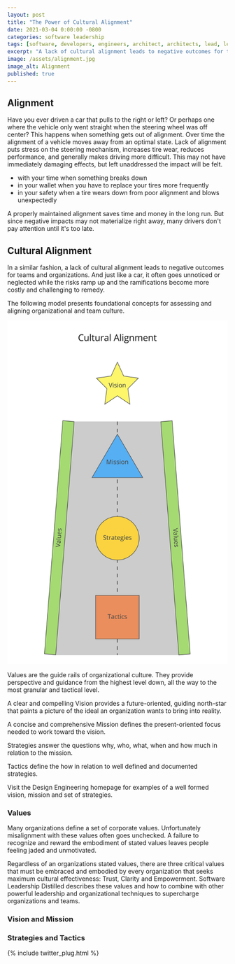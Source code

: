 ```yaml
---
layout: post
title: "The Power of Cultural Alignment"
date: 2021-03-04 0:00:00 -0800
categories: software leadership
tags: [software, developers, engineers, architect, architects, lead, leader, align, alignment, culture, cultural]
excerpt: "A lack of cultural alignment leads to negative outcomes for teams and organizations. It often goes unnoticed or neglected while risks ramp up and the ramifications become more costly and challenging to remedy."
image: /assets/alignment.jpg
image_alt: Alignment
published: true
---
```


## Alignment

Have you ever driven a car that pulls to the right or left? Or perhaps one where the vehicle only went straight when the steering wheel was off center? This happens when something gets out of alignment.
Over time the alignment of a vehicle moves away from an optimal state.  Lack of alignment puts stress on the steering mechanism, increases tire wear, reduces performance, and generally makes driving more difficult. This may not have immediately damaging effects, but left unaddressed the impact will be felt.

- with your time when something breaks down
- in your wallet when you have to replace your tires more frequently
- in your safety when a tire wears down from poor alignment and blows unexpectedly

A properly maintained alignment saves time and money in the long run. But since negative impacts may not materialize right away, many drivers don't pay attention until it's too late.

## Cultural Alignment

In a similar fashion, a lack of cultural alignment leads to negative outcomes for teams and organizations. And just like a car, it often goes unnoticed or neglected while the risks ramp up and the ramifications become more costly and challenging to remedy.

The following model presents foundational concepts for assessing and aligning organizational and team culture.

![Vision, Mission, Strategies, Tactics, Values](/assets/cultural-alignment-with-title.jpg)

Values are the guide rails of organizational culture. They provide perspective and guidance from the highest level down, all the way to the most granular and tactical level.

A clear and compelling Vision provides a future-oriented, guiding north-star that paints a picture of the ideal an organization wants to bring into reality.

A concise and comprehensive Mission defines the present-oriented focus needed to work toward the vision.

Strategies answer the questions why, who, what, when and how much in relation to the mission.

Tactics define the how in relation to well defined and documented strategies.

Visit the Design Engineering homepage for examples of a well formed vision, mission and set of strategies.

### Values

Many organizations define a set of corporate values. Unfortunately misalignment with these values often goes unchecked. A failure to recognize and reward the embodiment of stated values leaves people feeling jaded and unmotivated.

Regardless of an organizations stated values, there are three critical values that must be embraced and embodied by every organization that seeks maximum cultural effectiveness: Trust, Clarity and Empowerment. Software Leadership Distilled describes these values and how to combine with other powerful leadership and organizational techniques to supercharge organizations and teams.

### Vision and Mission


### Strategies and Tactics


{% include twitter_plug.html %}
